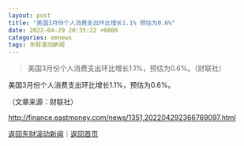 ```yaml
---
layout: post
title: "美国3月份个人消费支出环比增长1.1% 预估为0.6%"
date: 2022-04-29 20:35:22 +0800
categories: emnews
tags: 东财滚动新闻
---
```

> 美国3月份个人消费支出环比增长1.1%，预估为0.6%。（财联社）

<p>美国3月份个人消费支出环比增长1.1%，预估为0.6%。</p><p class="em_media">（文章来源：财联社）</p>

<http://finance.eastmoney.com/news/1351,202204292366769097.html>

[返回东财滚动新闻](//finews.withounder.com/emnews/)｜[返回首页](//finews.withounder.com/)